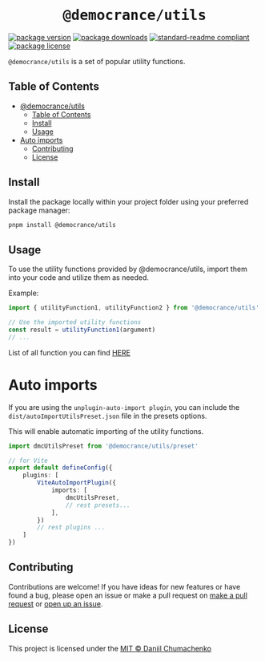 <h1 align='center'><samp>@democrance/utils</samp></h1>

[![package version](https://img.shields.io/npm/v/@democrance/utils.svg?style=flat-square)](https://npmjs.org/package/@democrance/utils)
[![package downloads](https://img.shields.io/npm/dm/@democrance/utils.svg?style=flat-square)](https://npmjs.org/package/@democrance/utils)
[![standard-readme compliant](https://img.shields.io/badge/readme%20style-standard-brightgreen.svg?style=flat-square)](https://github.com/RichardLitt/standard-readme)
[![package license](https://img.shields.io/npm/l/@democrance/utils.svg?style=flat-square)](https://npmjs.org/package/@democrance/utils)

`@democrance/utils` is a set of popular utility functions.

## Table of Contents

- [@democrance/utils](#democranceutils)
  - [Table of Contents](#table-of-contents)
  - [Install](#install)
  - [Usage](#usage)
- [Auto imports](#auto-imports)
  - [Contributing](#contributing)
  - [License](#license)

## Install

Install the package locally within your project folder using your preferred package manager:

```sh
pnpm install @democrance/utils
```

## Usage

To use the utility functions provided by @democrance/utils, import them into your code and utilize them as needed.

Example:

```ts
import { utilityFunction1, utilityFunction2 } from '@democrance/utils'

// Use the imported utility functions
const result = utilityFunction1(argument)
// ...
```

List of all function you can find  [HERE](./docs/modules.md)

# Auto imports

If you are using the `unplugin-auto-import plugin`, you can include the `dist/autoImportUtilsPreset.json` file in the presets options.

This will enable automatic importing of the utility functions.

```ts
import dmcUtilsPreset from '@democrance/utils/preset'

// for Vite
export default defineConfig({
    plugins: [
        ViteAutoImportPlugin({
            imports: [
                dmcUtilsPreset,
                // rest presets...
            ],
        })
        // rest plugins ...
    ]
})
```

## Contributing

Contributions are welcome! If you have ideas for new features or have found a bug, please open an issue or make a pull request on [make a pull request](https://makeapullrequest.com/) or [open up an issue](https://github.com/daniil4udo/utils/issues).

## License

This project is licensed under the [MIT © Daniil Chumachenko](./LICENSE)
